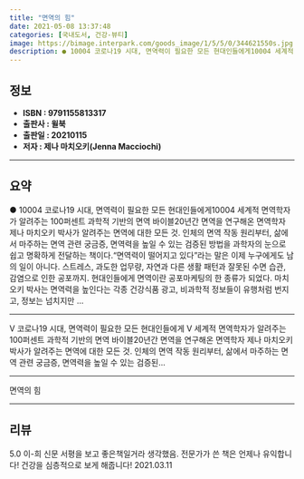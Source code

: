 ```yaml
---
title: "면역의 힘"
date: 2021-05-08 13:37:48
categories: [국내도서, 건강-뷰티]
image: https://bimage.interpark.com/goods_image/1/5/5/0/344621550s.jpg
description: ● 10004 코로나19 시대, 면역력이 필요한 모든 현대인들에게10004 세계적 면역학자가 알려주는 100퍼센트 과학적 기반의 면역 바이블20년간 면역을 연구해온 면역학자 제나 마치오키 박사가 알려주는 면역에 대한 모든 것. 인체의 면역 작동 원리부터, 삶에서 마주하는 면역 관련 궁
---
```


## **정보**

- **ISBN : 9791155813317**
- **출판사 : 윌북**
- **출판일 : 20210115**
- **저자 : 제나 마치오키(Jenna Macciochi)**

------



## **요약**

●  10004 코로나19 시대, 면역력이 필요한 모든 현대인들에게10004 세계적 면역학자가 알려주는 100퍼센트 과학적 기반의 면역 바이블20년간 면역을 연구해온 면역학자 제나 마치오키 박사가 알려주는 면역에 대한 모든 것. 인체의 면역 작동 원리부터, 삶에서 마주하는 면역 관련 궁금증, 면역력을 높일 수 있는 검증된 방법을 과학자의 눈으로 쉽고 명확하게 전달하는 책이다.“면역력이 떨어지고 있다”라는 말은 이제 누구에게도 남의 일이 아니다. 스트레스, 과도한 업무량, 자연과 다른 생활 패턴과 잘못된 수면 습관, 감염으로 인한 공포까지. 현대인들에게 면역이란 공포마케팅의 한 종류가 되었다. 마치오키 박사는 면역력을 높인다는 각종 건강식품 광고, 비과학적 정보들이 유행처럼 번지고, 정보는 넘치지만 ...

------

V 코로나19 시대, 면역력이 필요한 모든 현대인들에게
V 세계적 면역학자가 알려주는 100퍼센트 과학적 기반의 면역 바이블20년간 면역을 연구해온 면역학자 제나 마치오키 박사가 알려주는 면역에 대한 모든 것. 인체의 면역 작동 원리부터, 삶에서 마주하는 면역 관련 궁금증, 면역력을 높일 수 있는 검증된... 

------


면역의 힘 

------


## **리뷰** 

5.0 이-희 신문 서평을 보고 좋은책일거라 생각했음. 전문가가 쓴 책은 언제나 유익합니다! 건강을 심층적으로 보게 해줍니다! 2021.03.11 <br/>